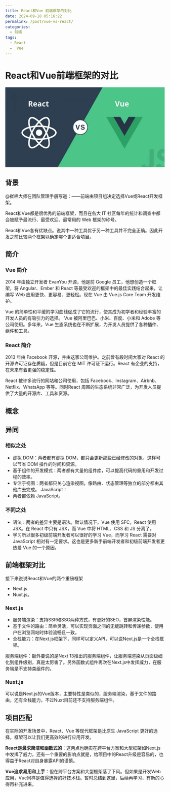 ```yaml
---
title: React和Vue 前端框架的对比
date: 2024-09-18 05:16:22
permalink: /post/vue-vs-react/
categories:
  - 前端
tags:
  - React
  -  Vue
---
```


# React和Vue前端框架的对比

![](https://github.com/lvxuan149/picx-images-hosting/raw/master/1111.3nrkuh2lfb.webp)

## 背景

@崔棉大师在团队管理手册写道：——前端由项目组决定选择Vue或React开发框架。

React和Vue都是很优秀的前端框架，而且在各大 IT 社区每年的统计和调查中都会被赋予最流行、最受欢迎、最常用的 Web 框架的称号。

React和Vue各有优缺点。说其中一种工具优于另一种工具并不完全正确。因此开发之前比较两个框架以确定哪个更适合项目。


## 简介

### Vue 简介

2014 年由独立开发者 EvanYou 开源，他是前 Google 员工，他想创造一个框架，将 Angular、Ember 和 React 等最受欢迎的框架中的最佳实践结合起来，让编写 Web 应用更快、更容易、更轻松。现在 Vue 由 Vue.js Core Team 开发维护。

Vue 的简单性和平缓的学习曲线促成了它的流行，使其成为初学者和经验丰富的开发人员的有吸引力的选择。 Vue 被阿里巴巴、小米、百度、小米和 Adobe 等公司使用。多年来，Vue 生态系统也在不断扩展，为开发人员提供了各种插件、组件和工具。

### React 简介

2013 年由 Facebook 开源，并由这家公司维护。之前曾有段时间大家对 React 的开源许可证存在质疑，但是目前它在 MIT 许可证下运行。React 有企业的支持，在未来有着更强的稳定性。

React 被许多流行的网站和公司使用，包括 Facebook、Instagram、Airbnb、Netflix、WhatsApp 等等。同时React 周围的生态系统非常广泛，为开发人员提供了大量的开源库、工具和资源。

## 概念




## 异同

### 相似之处

- 虚拟 DOM：两者都有虚拟 DOM，都只会更新那些已经修改的对象，这样可以节省 DOM 操作的时间和资源。
- 基于组件的开发模式：两者都有大量的组件库，可以提高代码的重用和开发过程的效率。
- 专注于视图：两者都只关心渲染视图，像路由、状态管理等独立的部分都由其他库去完成。
JavaScript：
- 两者都依赖 JavaScript。


### 不同之处

- 语法：两者的差异主要是语法。默认情况下，Vue 使用 SFC，React 使用 JSX。在 React 中只有 JSX，而 Vue 中将 HTML、CSS 和 JS 分离了。
- 学习所以很多初级前端开发者可以很好的学习 Vue，而学习 React 需要对 JavaScript 相对有一定要求。这也是更多新手前端开发者和初级前端开发者更热爱 Vue 的一个原因。

## 前端框架对比


接下来说说React和Vue的两个重磅框架

- Next.js
- Nuxt.js。


### Next.js

- 服务端渲染：支持SSR和SSG两种方式，有更好的SEO，首屏渲染性能。
- 基于文件的路由：简单灵活，可以实现页面之间的无缝跳转和传递参数，使用户在浏览网站时体验流畅且一致。
- 全栈能力：在Next.js框架下，同样可以定义API，可以说Next.js是一个全栈框架。

服务端组件：额外要说的是Next 13推出的服务端组件，让服务端渲染从页面级细化到组件级别，真是太厉害了。另外函数式组件再次在Next.js中发挥威力，在服务端是不支持类组件的。

### Nuxt.js

可以说是Next.js的Vue版本，主要特性是类似的，服务端渲染，基于文件的路由，还有全栈能力，不过Nuxt目前还不支持服务端组件。


## 项目匹配

在实际的开发场景中，React、Vue 等现代框架是比原生 JavaScript 更好的选择，框架可以让我们更高效的进行应用开发。

**React是最求简洁和函数式的**：这两点也确实在跨平台方案和大型框架如Next.js中发挥了威力。还有一个重要的影响点就是，给项目中的React升级是容易的，也得益于React对自身暴露API的谨慎。

**Vue追求易用和上手**：但在跨平台方案和大型框架落了下风。但如果是开发Web应用，Vue同样是值得选择的好技术栈。暂时总结到这里，后续再学习，有新的心得再补充进来。




### 